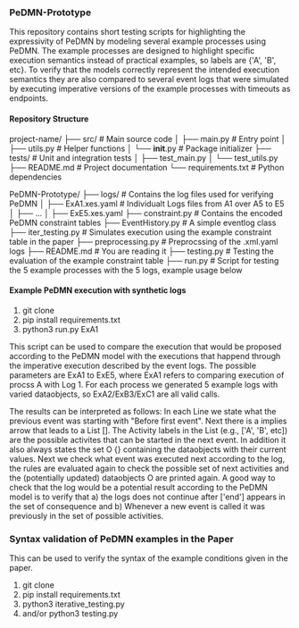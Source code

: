 ### PeDMN-Prototype

This repository contains short testing scripts for highlighting the expressivity of PeDMN by modeling several example processes using PeDMN. The example processes are designed to highlight specific execution semantics instead of practical examples, so labels are {'A', 'B', etc}. To verify that the models correctly represent the intended execution semantics they are also compared to several event logs that were simulated by executing imperative versions of the example processes with timeouts as endpoints.

#### Repository Structure

project-name/
├── src/                # Main source code
│   ├── main.py         # Entry point
│   ├── utils.py        # Helper functions
│   └── __init__.py     # Package initializer
├── tests/              # Unit and integration tests
│   ├── test_main.py
│   └── test_utils.py
├── README.md           # Project documentation
└── requirements.txt    # Python dependencies

PeDMN-Prototype/
├── logs/ # Contains the log files used for verifying PeDMN
│   ├── ExA1.xes.yaml # Individualt Logs files from A1 over A5 to E5
│   ├── ...
│   ├── ExE5.xes.yaml
├── constraint.py # Contains the encoded PeDMN constraint tables
├── EventHistory.py # A simple eventlog class
├── iter\_testing.py # Simulates execution using the example constraint table in the paper
├── preprocessing.py # Preprocssing of the .xml.yaml logs
├── README.md # You are reading it 
├── testing.py # Testing the evaluation of the example constraint table
├── run.py # Script for testing the 5 example processes with the 5 logs, example usage below


#### Example PeDMN execution with synthetic logs 

1. git clone 
2. pip install requirements.txt
3. python3 run.py ExA1

This script can be used to compare the execution that would be proposed according to the PeDMN model with the executions that happend through the imperative execution described by the event logs. The possible parameters are ExA1 to ExE5, where ExA1 refers to comparing execution of procss A with Log 1. For each process we generated 5 example logs with varied dataobjects, so ExA2/ExB3/ExC1 are all valid calls.

The results can be interpreted as follows: In each Line we state what the previous event was starting with "Before first event". Next there is a implies arrow that leads to a List []. The Activity labels in the List (e.g., ['A', 'B', etc]) are the possible activites that can be started in the next event. In addition it also always states the set O {} containing the dataobjects with their current values. Next we check what event was executed next according to the log, the rules are evaluated again to check the possible set of next activities and the (potentially updated) dataobjects O are printed again. A good way to check that the log would be a potential result according to the PeDMN model is to verify that a) the logs does not continue after ['end'] appears in the set of consequence and b) Whenever a new event is called it was previously in the set of possible activities. 


### Syntax validation of PeDMN examples in the Paper

This can be used to verify the syntax of the example conditions given in the paper.

1. git clone
2. pip install requirements.txt
3. python3 iterative\_testing.py
4. and/or python3 testing.py 
